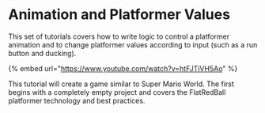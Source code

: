# Animation and Platformer Values

This set of tutorials covers how to write logic to control a platformer animation and to change platformer values according to input (such as a run button and ducking).

{% embed url="https://www.youtube.com/watch?v=htFJTiVH5Ao" %}

This tutorial will create a game similar to Super Mario World. The first begins with a completely empty project and covers the FlatRedBall platformer technology and best practices.
